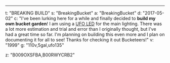 ---
t: "BREAKING BUILD"
s: "BreakingBucket"
a: "BreakingBucket"
d: "2017-05-02"
c: "I've been lurking here for a while and finally decided to <strong>build my own bucket garden</strong>! I am using a <a href='http://amzn.to/2ncfxRD'>UFO LED</a> for the main lighting. There was a lot more estimation and trial and error than I originally thought, but I've had a great time so far. I'm planning on building this even more and I plan on documenting it for all to see! Thanks for checking it out Bucketeers!"
v: "1999"
g: "110v,5gal,ufo135"

z: "B009OXSFBA,B00RWYCRB2"
